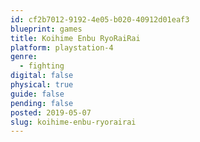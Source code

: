 ```yaml
---
id: cf2b7012-9192-4e05-b020-40912d01eaf3
blueprint: games
title: Koihime Enbu RyoRaiRai
platform: playstation-4
genre:
  - fighting
digital: false
physical: true
guide: false
pending: false
posted: 2019-05-07
slug: koihime-enbu-ryorairai
---
```

